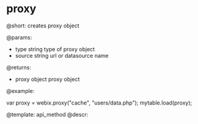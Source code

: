 proxy
=============


@short: creates proxy object
	

@params:
- type           string          type of proxy object
- source         string          url or datasource name


@returns:
- proxy          object          proxy object
	

@example:

var proxy = webix.proxy("cache", "users/data.php");
mytable.load(proxy);

@template:	api_method
@descr:


